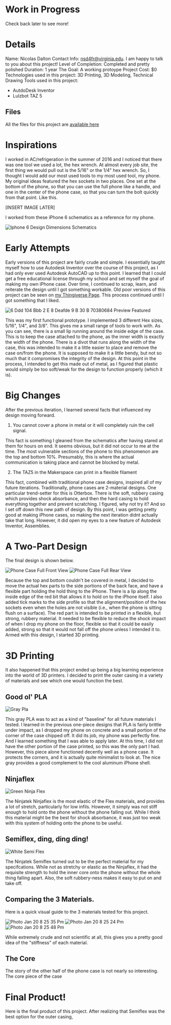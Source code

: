 <!-- TITLE: (WiP) iPhone Case Project -->
<!-- SUBTITLE: A quick summary of iPhone Case Project -->

# Work in Progress
Check back later to see more!

# Details
Name: Nicolas Dalton
Contact Info: nsd4fr@virginia.edu. I am happy to talk to you about this project!
Level of Completion: Completed and pretty polished
Duration: 1 year
The Goal: A working protoype
Project Cost: $0
Technologies used in this project: 3D Printing, 3D Modeling, Technical Drawing
Tools used in this project:
* AutdoDesk Inventor
* Lulzbot TAZ 5

## Files
All the files for this project are [available here](https://www.thingiverse.com/thing:2051675) 

# Inspirations
I worked in AC/refrigeration in the summer of 2016 and I noticed that there was one tool we used a lot, the hex wrench. At almost every job site, the first thing we would pull out is the 5/16" or the 1/4" hex wrench. So, I thought I would add our most used tools to my most used tool, my phone. My original ideas featured the hex sockets in two places. One set at the bottom of the phone, so that you can use the full phone like a handle, and one in the center of the phone case, so that you can turn the bolt quickly from that point. Like this.

[INSERT IMAGE LATER]

I worked from these iPhone 6 schematics as a reference for my phone.

![Iphone 6 Design Dimensions Schematics](/uploads/i-phone-case-project/iphone-6-design-dimensions-schematics.jpg "Iphone 6 Design Dimensions Schematics")

# Early Attempts
Early versions of this project are fairly crude and simple. I essentially taught myself how to use Autodesk Inventor over the course of this project, as I had only ever used Autodesk AutoCAD up to this point. I learned that I could get a free educational license through my school and set myself the goal of making my own iPhone case. Over time, I continued to scrap, learn, and reiterate the design until I got something workable. Old poor versions of this project can be seen on [my Thingiverse Page](https://www.thingiverse.com/Rubiks_Cubist/designs).  This process continued until I got something that I liked. 

![6 Ddd 104 Bbb 2 E 8 Deafde 9 B 30 B 70380684 Preview Featured](/uploads/i-phone-case-project/6-ddd-104-bbb-2-e-8-deafde-9-b-30-b-70380684-preview-featured.jpg "6 Ddd 104 Bbb 2 E 8 Deafde 9 B 30 B 70380684 Preview Featured")

This was my first functional prototype. I implemented 3 different Hex sizes, 5/16", 1/4", and 3/8". This gives me a small range of tools to work with. As you can see, there is a small lip running around the inside edge of the case. This is to keep the case attached to the phone, as the inner width is exactly the width of the phone. There is a divot that runs along the width of the case, this was intended to make it a little easier to place and remove the case on/from the phone. It is supposed to make it a little bendy, but not so much that it compromises the integrity of the design. At this point in the process, I intended to get this made out of metal, as I figured that plastic would simply be too soft/weak for the design to function properly (which it is). 
# Big Changes
After the previous iteration, I learned several facts that influenced my design moving forward. 
1. You cannot cover a phone in metal or it will completely ruin the cell signal.

This fact is something I gleaned from the schematics after having stared at them for hours on end. It seems obvious, but it did not occur to me at the time. The most vulnerable sections of the phone to this phenomenon are the top and bottom 10%. Presumably, this is where the actual communication is taking place and cannot be blocked by metal. 

2. The TAZ5 in the Makerspace can print in a flexible filament

This fact, combined with traditional phone case designs, inspired all of my future iterations. Traditionally, phone cases are 2-material designs. One particular trend-setter for this is Otterbox. There is the soft, rubbery casing which provides shock absorbance, and then the hard casing to hold everything together and prevent scratching. I figured, why not try it? And so I set off down this new path of design. By this point, I was getting pretty good at making iPhone cases, so making the next iteration didnt actually take that long. However, it did open my eyes to a new feature of Autodesk Inventor, Assemblies.

# A Two-Part Design
The final design is shown below.

![Phone Case Full Front View](/uploads/i-phone-case-project/phone-case-full-front-view.png "Phone Case Full Front View")
![Phone Case Full Rear View](/uploads/i-phone-case-project/phone-case-full-rear-view.png "Phone Case Full Rear View")

Because the top and bottom couldn't be covered in metal, I decided to move the actual hex parts to the side portions of the back face, and have a flexible part holding the hold thing to the iPhone.  There is a lip along the inside edge of the red bit that allows it to hold on to the iPhone itself. I also added tick marks to the side profile so that the alignment/position of the hex sockets even when the holes are not visible (i.e., when the phone is sitting flush on a surface). The red part is intended to be printed in a flexible, but strong, rubbery material. It needed to be flexible to reduce the shock impact of when I drop my phone on the floor, flexible so that it could be easily added, strong so that it would not fall off the phone unless I intended it to. Armed with this design, I started 3D printing.

# 3D Printing
It also happened that this project ended up being a big learning experience into the world of 3D printers. I decided to print the outer casing in a variety of materials and see which one would function the best. 

## Good ol' PLA
![Gray Pla](/uploads/i-phone-case-project/gray-pla.jpg "Gray Pla")

This gray PLA was to act as a kind of "baseline" for all future materials I tested. I learned in the previous one-piece designs that PLA is fairly brittle under impact, as I dropped my phone on concrete and a small portion of the corner of the case chipped off. It did its job, my phone was perfectly fine. And I learned something that I was able to apply later. At this time, I did not have the other portion of the case printed, so this was the only part I had. However, this piece alone functioned decently well as a phone case. It protects the corners, and it is actually quite minimalist to look at. The nice gray provides a good complement to the cool aluminum iPhone shell. 

## Ninjaflex
![Green Ninja Flex](/uploads/i-phone-case-project/green-ninja-flex.jpg "Green Ninja Flex")

The Ninjatek Ninjaflex is the most elastic of the Flex materials, and provides a lot of stretch, particularly for low infils. However, it simply was not stiff enough to hold onto the phone without the phone falling out. While I think this material might be the best for shock absorbance, it was just too weak with this system of holding onto the phone to be useful. 

## Semiflex, ding, ding ding!
![White Semi Flex](/uploads/i-phone-case-project/white-semi-flex.jpg "White Semi Flex")

The Ninjatek Semiflex turned out to be the perfect material for my specifcations. While not as stretchy or elastic as the Ninjaflex, it had the requisite strength to hold the inner core onto the phone without the whole thing falling apart. Also, the soft rubbery-ness makes it easy to put on and take off. 

## Comparing the 3 Materials.

Here is a quick visual guide to the 3 materials tested for this project.

![Photo Jan 20 8 25 35 Pm](/uploads/i-phone-case-project/photo-jan-20-8-25-35-pm.jpg "Photo Jan 20 8 25 35 Pm")
![Photo Jan 20 8 25 24 Pm](/uploads/i-phone-case-project/photo-jan-20-8-25-24-pm.jpg "Photo Jan 20 8 25 24 Pm")
![Photo Jan 20 8 25 48 Pm](/uploads/i-phone-case-project/photo-jan-20-8-25-48-pm.jpg "Photo Jan 20 8 25 48 Pm")

While extremely crude and not scientific at all, this gives you a pretty good idea of the "stiffness" of each material. 

## The Core

The story of the other half of the phone case is not nearly so interesting. The core piece of the case
# Final Product!
Here is the final product of this project. After realizing that Semiflex was the best option for the outer casing, 
